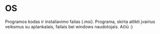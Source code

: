 # OS
Programos kodas ir instaliavimo failas (.msi).
Programa, skirta atlikti įvairius veiksmus su aplankalais, failais bei windows naudotojais.
Ačiū 
:)
